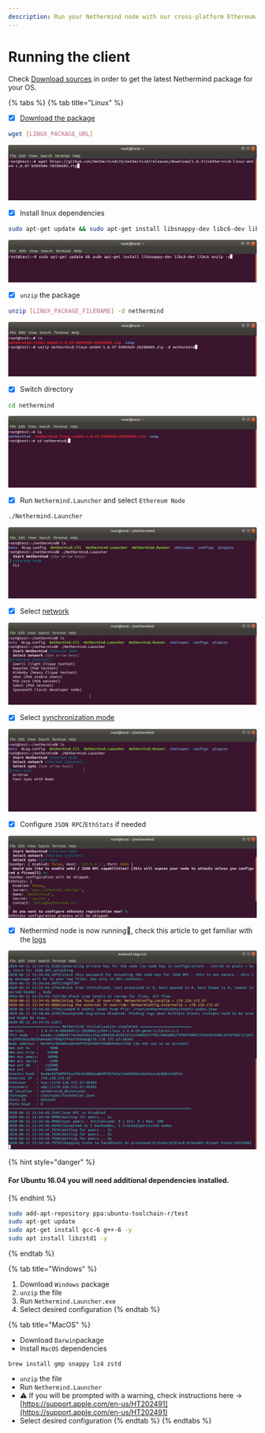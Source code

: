 ```yaml
---
description: Run your Nethermind node with our cross-platform Ethereum client
---
```


# Running the client

Check [Download sources](../download-sources/) in order to get the latest Nethermind package for your OS.

{% tabs %}
{% tab title="Linux" %}
* [x] [Download the package](../download-sources/)

```bash
wget [LINUX_PACKAGE_URL]
```

![Download package with wget](../../.gitbook/assets/image%20%282%29.png)

* [x] Install linux dependencies

```bash
sudo apt-get update && sudo apt-get install libsnappy-dev libc6-dev libc6 unzip -y
```

![Install Linux dependencies](../../.gitbook/assets/image%20%2816%29.png)

* [x] `unzip` the package

```bash
unzip [LINUX_PACKAGE_FILENAME] -d nethermind
```

![Unzip the package](../../.gitbook/assets/image%20%287%29.png)

* [x] Switch directory

```bash
cd nethermind
```

![Switch directory](../../.gitbook/assets/image%20%288%29%20%281%29%20%281%29%20%281%29%20%281%29.png)

* [x] Run `Nethermind.Launcher` and select `Ethereum Node`

```bash
./Nethermind.Launcher
```

![Run the Nethermind.Launcher](../../.gitbook/assets/image%20%2819%29.png)

* [x] Select [network](../networks.md)

![Select the network](../../.gitbook/assets/image%20%2814%29.png)

* [x] Select [synchronization mode](../sync-modes.md)

![Select sync mode](../../.gitbook/assets/image%20%285%29.png)

* [x] Configure `JSON RPC`/`EthStats` if needed

![JSON RPC / EthStats configuration](../../.gitbook/assets/image%20%2813%29.png)

* [x] Nethermind node is now running🎉, check this article to get familiar with the [logs](../../#explaining-nethermind-logs)

![Nethermind client running Ethereum Mainnet](../../.gitbook/assets/image%20%2818%29%20%281%29%20%281%29%20%281%29%20%281%29%20%281%29%20%281%29.png)

{% hint style="danger" %}
#### For Ubuntu 16.04 you will need additional dependencies installed.
{% endhint %}

```bash
sudo add-apt-repository ppa:ubuntu-toolchain-r/test
sudo apt-get update
sudo apt-get install gcc-6 g++-6 -y
sudo apt install libzstd1 -y
```
{% endtab %}

{% tab title="Windows" %}
1. Download `Windows` package 
2. `unzip` the file
3. Run `Nethermind.Launcher.exe`
4. Select desired configuration
{% endtab %}

{% tab title="MacOS" %}
* Download `Darwin`package 
* Install `MacOS` dependencies

```text
brew install gmp snappy lz4 zstd
```

* `unzip` the file
* Run `Nethermind.Launcher`
* ⚠ If you will be prompted with a warning, check instructions here -&gt; [https://support.apple.com/en-us/HT202491](https://support.apple.com/en-us/HT202491)
* Select desired configuration
{% endtab %}
{% endtabs %}









